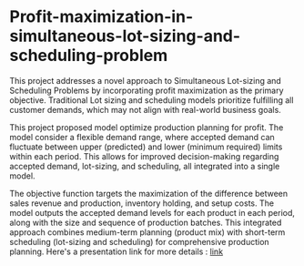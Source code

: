 # Profit-maximization-in-simultaneous-lot-sizing-and-scheduling-problem

This project addresses a novel approach to Simultaneous Lot-sizing and Scheduling Problems by incorporating profit maximization as the primary objective. Traditional Lot sizing and scheduling models prioritize fulfilling all customer demands, which may not align with real-world business goals. 

This project proposed model optimize production planning for profit. The model consider a flexible demand range, where accepted demand can fluctuate between upper (predicted) and lower (minimum required) limits within each period. This allows for improved decision-making regarding accepted demand, lot-sizing, and scheduling, all integrated into a single model.

The objective function targets the maximization of the difference between sales revenue and production, inventory holding, and setup costs. The model outputs the accepted demand levels for each product in each period, along with the size and sequence of production batches. This integrated approach combines medium-term planning (product mix) with short-term scheduling (lot-sizing and scheduling) for comprehensive production planning.
Here's a presentation link for more details : [link](https://www.canva.com/design/DAGBSHjR7Ak/B0ncH5ywK3LxrTeHcMcziQ/edit?utm_content=DAGBSHjR7Ak&utm_campaign=designshare&utm_medium=link2&utm_source=sharebutton)

